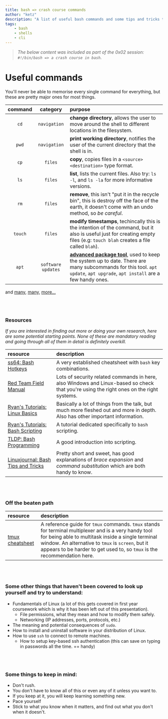 ```yaml
---
title: bash => crash course commands
author: "ketz"
description: "A list of useful bash commands and some tips and tricks to help you become more efficient using the bash shell."
tags:
    - bash
    - shells
    - cli
---
```


> _The below content was included as part of the 0x02 session: `#!/bin/bash => a crash course in bash`._

# Useful commands

You'll never be able to memorise every single command for everything, but these are pretty major ones for most things.

| command | category | purpose |
|:-------:|:--------:|:--------|
| `cd` | `navigation` | **change directory**, allows the user to move around the shell to different locations in the filesystem. |
| `pwd` | `navigation` | **print working directory**, notifies the user of the current directory that the shell is in. |
| `cp` | `files` | **copy**, copies files in a `<source>` `<destination>` type format. |
| `ls` | `files` | **list**, lists the current files. Also try: `ls -l`, and `ls -la` for more informative versions. |
| `rm` | `files` | **remove**, this isn't "put it in the recycle bin", this is destroy off the face of the earth, it doesn't come with an undo method, so _be careful_. |
| `touch` | `files` | **modify timestamps**, techincally this is the intention of the command, but it also is useful just for creating empty files (e.g: `touch blah` creates a file called `blah`). |
| `apt` | `software` `updates` | [**advanced package tool**](https://manpages.ubuntu.com/manpages/xenial/en/man8/apt.8.html), used to keep the system up to date. There are many subcommands for this tool. `apt update`, `apt upgrade`, `apt install` are a few handy ones. |

and [many](https://www.tecmint.com/51-useful-lesser-known-commands-for-linux-users/), [many](https://fossbytes.com/a-z-list-linux-command-line-reference/), [more...](https://www.howtoforge.com/linux-commands/)

<br/><br/>

### Resources

_If you are interested in finding out more or doing your own research, here are some potential starting points. None of these are mandatory reading and going through all of them in detail is definitely overkill._

| resource | description |
|:--|:--|
| [ss64: Bash Hotkeys](https://ss64.com/bash/syntax-keyboard.html) | A very established cheatsheet with `bash` key combinations. |
| [Red Team Field Manual](https://doc.lagout.org/rtfm-red-team-field-manual.pdf) | Lots of security related commands in here, also Windows and Linux-based so check that you're using the right ones on the right systems. |
| [Ryan's Tutorials: Linux Basics](https://ryanstutorials.net/linuxtutorial/) | Basically a lot of things from the talk, but much more fleshed out and more in depth. Also has other important information. |
| [Ryan's Tutorials: Bash Scripting](https://ryanstutorials.net/bash-scripting-tutorial/) | A tutorial dedicated specifically to `bash` scripting. |
| [TLDP: Bash Programming](http://tldp.org/HOWTO/Bash-Prog-Intro-HOWTO.html) | A good introduction into scripting. |
| [Linuxjournal: Bash Tips and Tricks](https://www.linuxjournal.com/article/7385) | Pretty short and sweet, has good explanations of _brace expansion_ and _command substitution_ which are both handy to know. |

<br/><br/>

### Off the beaten path

| resource | description |
|:--|:--|
| [tmux cheatsheet](https://tmuxcheatsheet.com/) | A reference guide for `tmux` commands. `tmux` stands for terminal multiplexer and is a very handy tool for being able to multitask inside a single terminal window. An alternative to `tmux` is `screen`, but it appears to be harder to get used to, so `tmux` is the recommendation here.

<br/><br/>

### Some other things that haven't been covered to look up yourself and try to understand:
- Fundamentals of Linux (a lot of this gets covered in first year coursework which is why it has been left out of this presentation).
  - File permissions, what they mean and how to modify them safely.
  - Networking (IP addresses, ports, protocols, etc.)
- The meaning and potential consequences of `sudo`.
- How to install and uninstall software in your distribution of Linux.
- How to use `ssh` to connect to remote machines.
  - How to setup key-based ssh authentication (this can save on typing in passwords all the time. == handy)

<br/><br/>

### Some things to keep in mind:
- Don't rush.
- You don't have to know all of this or even any of it unless you want to.
- If you keep at it, you will keep learning something new.
- Pace yourself
- Stick to what you know when it matters, and find out what you don't when it doesn't.